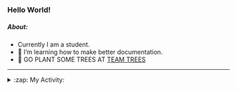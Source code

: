 ### Hello World!

##### About:
- Currently I am a student.
- 🌱 I’m learning how to make better documentation.
- 🌱 GO PLANT SOME TREES AT [TEAM TREES](https://teamtrees.org/)

---
<details>
  <summary>:zap: My Activity:</summary>
  
<!--START_SECTION:waka-->
![Code Time](http://img.shields.io/badge/Code%20Time-1%2C159%20hrs%2016%20mins-blue)

**I'm a Night 🦉** 

```text
🌞 Morning                1753 commits        ██░░░░░░░░░░░░░░░░░░░░░░░   09.86 % 
🌆 Daytime                6130 commits        █████████░░░░░░░░░░░░░░░░   34.47 % 
🌃 Evening                5073 commits        ███████░░░░░░░░░░░░░░░░░░   28.52 % 
🌙 Night                  4830 commits        ███████░░░░░░░░░░░░░░░░░░   27.16 % 
```
📅 **I'm Most Productive on Wednesday** 

```text
Monday                   2554 commits        ████░░░░░░░░░░░░░░░░░░░░░   14.36 % 
Tuesday                  2402 commits        ███░░░░░░░░░░░░░░░░░░░░░░   13.51 % 
Wednesday                4149 commits        ██████░░░░░░░░░░░░░░░░░░░   23.33 % 
Thursday                 2254 commits        ███░░░░░░░░░░░░░░░░░░░░░░   12.67 % 
Friday                   1828 commits        ███░░░░░░░░░░░░░░░░░░░░░░   10.28 % 
Saturday                 1566 commits        ██░░░░░░░░░░░░░░░░░░░░░░░   08.80 % 
Sunday                   3033 commits        ████░░░░░░░░░░░░░░░░░░░░░   17.05 % 
```


📊 **This Week I Spent My Time On** 

```text
🔥 Editors: 
VS Code                  1 hr 42 mins        █████████████░░░░░░░░░░░░   53.24 % 
IntelliJ                 1 hr 29 mins        ████████████░░░░░░░░░░░░░   46.76 % 

🐱‍💻 Projects: 
praise                   1 hr 41 mins        █████████████░░░░░░░░░░░░   53.15 % 
intro                    1 hr 29 mins        ████████████░░░░░░░░░░░░░   46.76 % 
giveth-dapps-v2          0 secs              ░░░░░░░░░░░░░░░░░░░░░░░░░   00.09 % 
```


 Last Updated on 15/08/2023 16:09:55 UTC
<!--END_SECTION:waka-->
</details>
